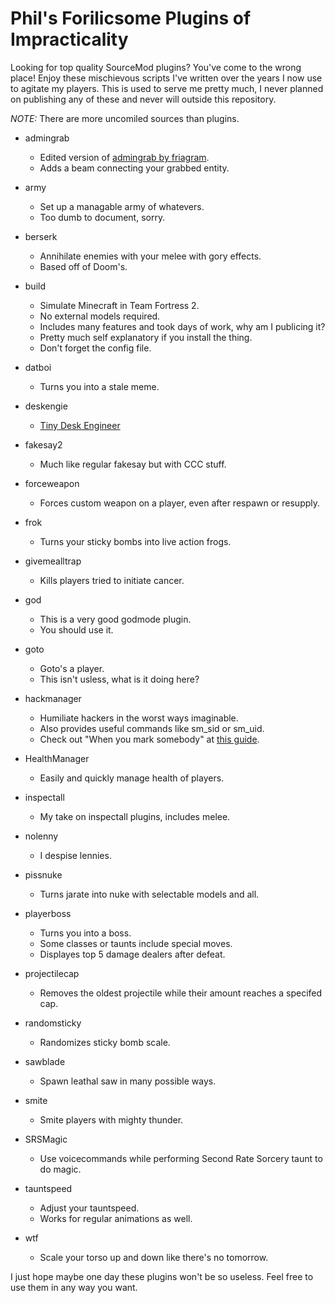 # Phil's Forilicsome Plugins of Impracticality
Looking for top quality SourceMod plugins? You've come to the wrong place!
Enjoy these mischievous scripts I've written over the years I now use to agitate my players.
This is used to serve me pretty much, I never planned on publishing any of these and never will outside this repository.

_NOTE:_ There are more uncomiled sources than plugins.

* admingrab
	* Edited version of [admingrab by friagram](https://forums.alliedmods.net/showthread.php?p=1946774).
	* Adds a beam connecting your grabbed entity.

* army
	* Set up a managable army of whatevers.
	* Too dumb to document, sorry.

* berserk
	* Annihilate enemies with your melee with gory effects.
	* Based off of Doom's.

* build
	* Simulate Minecraft in Team Fortress 2.
	* No external models required.
	* Includes many features and took days of work, why am I publicing it?
	* Pretty much self explanatory if you install the thing.
	* Don't forget the config file.

* datboi
	* Turns you into a stale meme.

* deskengie
	* [Tiny Desk Engineer](https://www.youtube.com/watch?v=e5v01iAfQvQ)

* fakesay2
	* Much like regular fakesay but with CCC stuff.

* forceweapon
	* Forces custom weapon on a player, even after respawn or resupply.

* frok
	* Turns your sticky bombs into live action frogs.

* givemealltrap
	* Kills players tried to initiate cancer.

* god
	* This is a very good godmode plugin.
	* You should use it.
 
 * goto
	* Goto's a player.
	* This isn't usless, what is it doing here?

* hackmanager
	* Humiliate hackers in the worst ways imaginable.
	* Also provides useful commands like sm_sid or sm_uid.
	* Check out "When you mark somebody" at [this guide](http://steamcommunity.com/groups/SurrealSurfingAdmins/discussions/2/364040961452683290/).

* HealthManager
	* Easily and quickly manage health of players.

* inspectall
	* My take on inspectall plugins, includes melee.

* nolenny
	* I despise lennies.

* pissnuke
	* Turns jarate into nuke with selectable models and all.

* playerboss
	* Turns you into a boss.
	* Some classes or taunts include special moves.
	* Displayes top 5 damage dealers after defeat.

* projectilecap
	* Removes the oldest projectile while their amount reaches a specifed cap.

* randomsticky
	* Randomizes sticky bomb scale.

* sawblade
	* Spawn leathal saw in many possible ways.

* smite
	* Smite players with mighty thunder.

* SRSMagic
	* Use voicecommands while performing Second Rate Sorcery taunt to do magic.

* tauntspeed
	* Adjust your tauntspeed.
	* Works for regular animations as well.

* wtf
	* Scale your torso up and down like there's no tomorrow.


I just hope maybe one day these plugins won't be so useless. Feel free to use them in any way you want.